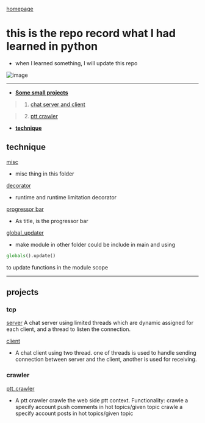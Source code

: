 [homepage](https://github.com/n3k0fi5t/)
# this is the repo record what I had learned in python
- when I learned something, I will update this repo

![image](https://i.imgur.com/2tStxFL.jpg "umaru")

---
- [**Some small projects**](#projects)
> 1. [chat server and client](#tcp)

> 2. [ptt crawler](#crawler)


- [**technique**](#technique)

## technique
[misc](https://github.com/n3k0fi5t/pythonLearn/tree/master/misc)
- misc thing in this folder


[decorator](https://github.com/n3k0fi5t/pythonLearn/tree/master/decorator)
- runtime and runtime limitation decorator


[progressor bar](https://github.com/n3k0fi5t/pythonLearn/tree/master/progressor_bar)
- As title, is the progressor bar


[global_updater](https://github.com/n3k0fi5t/pythonLearn/tree/master/global_updater)
- make module in other folder could be include in main and using
```python
globals().update()
```
to update functions in the module scope



---

## projects
### tcp
[server](https://github.com/n3k0fi5t/pythonLearn/blob/master/tcp_chat_server.py)
A chat server using limited threads which are dynamic assigned for each client, and a thread
to listen the connection.

[client](https://github.com/n3k0fi5t/pythonLearn/blob/master/simple_client.py)
- A chat client using two thread. one of threads is used to handle sending connection between server and the client, another is used for receiving.

### crawler
[ptt_crawler](https://github.com/n3k0fi5t/pythonLearn/blob/master/ptt_crawler.py)
- A ptt crawler crawle the web side ptt context.
Functionality:
  crawle a specify account push comments in hot topics/given topic
  crawle a specify account posts in hot topics/given topic
